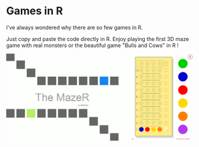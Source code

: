 # Games in R
I've always wondered why there are so few games in R.

Just copy and paste the code directly in R. Enjoy playing the first 3D maze game with real monsters or the beautiful game "Bulls and Cows" in R !

![ScreenShot](MazeR_BullsAndCows.gif)
